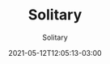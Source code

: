 ---
# Essential settings
title: "Solitary"
subtitle: "Solitary"
type: "post"
date: 2021-05-12T12:05:13-03:00
translationKey: "Solitary"

# Scheduling
draft: true

# Organization
layout:
topics: [""]
tags: []

# Style
style: "horizontal"
size: "sm"
color: ""
textColor: ""
weight: ""

# Custom Classes
headerClass: ""
titleClass: ""
summaryClass: ""
footerClass: ""

# Thumbnail / Featured
summary: ""
thumb: "images/Placeholder.jpg"
alt: "Esse é o placeholder"

#<div class="row d-flex" data-masonry='{"percentPosition": true }'>
#    <div class="col-1"></div>
#    {{< imgproc path="images/snow.jpg" method="Fill" size="1920x1080" col="8" >}}
#</div>

#<div class="row d-flex justify-content-center">
#    {{< imgproc path="images/snow.jpg" method="Fill" size="1920x1080" col="8" >}}
#</div>
---